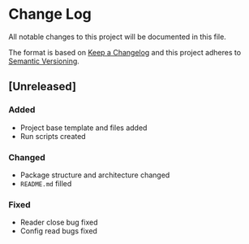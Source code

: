 # Change Log
All notable changes to this project will be documented in this file.

The format is based on [Keep a Changelog](http://keepachangelog.com/) 
and this project adheres to [Semantic Versioning](http://semver.org/).

## [Unreleased]
### Added
- Project base template and files added
- Run scripts created

### Changed
- Package structure and architecture changed
- `README.md` filled

### Fixed
- Reader close bug fixed
- Config read bugs fixed